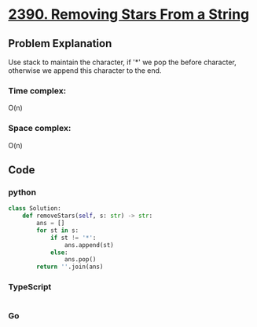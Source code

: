 # [2390. Removing Stars From a String](https://leetcode.cn/problems/removing-stars-from-a-string/description/)

## Problem Explanation
Use stack to maintain the character, if '*' we pop the before character, otherwise we append this character to the end.
### Time complex:
O(n)
### Space complex:
O(n)
## Code

### python
```python
class Solution:
    def removeStars(self, s: str) -> str:
        ans = []
        for st in s:
            if st != '*':
                ans.append(st)
            else:
                ans.pop()
        return ''.join(ans)
```

### TypeScript
```TypeScript


```

### Go
```go
```